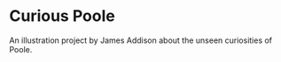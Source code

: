 Curious Poole
=============================

An illustration project by James Addison about the unseen curiosities of Poole.
